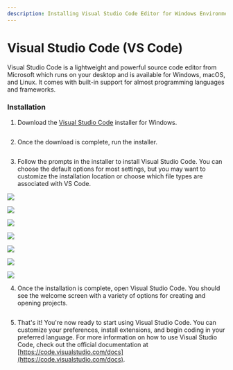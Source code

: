 ```yaml
---
description: Installing Visual Studio Code Editor for Windows Environment
---
```


# Visual Studio Code (VS Code)

Visual Studio Code is a lightweight and powerful source code editor from Microsoft which runs on your desktop and is available for Windows, macOS, and Linux. It comes with built-in support for almost programming languages and frameworks.

### Installation

1. Download the [Visual Studio Code](https://code.visualstudio.com/download) installer for Windows.

<figure><img src="../.gitbook/assets/01.png" alt=""><figcaption></figcaption></figure>

2. Once the download is complete, run the installer.

<figure><img src="../.gitbook/assets/03.png" alt=""><figcaption></figcaption></figure>

3. Follow the prompts in the installer to install Visual Studio Code. You can choose the default options for most settings, but you may want to customize the installation location or choose which file types are associated with VS Code.

![](<../.gitbook/assets/image (5).png>)

![](<../.gitbook/assets/image (1).png>)

![](<../.gitbook/assets/image (2).png>)

![](<../.gitbook/assets/image (7).png>)

![](<../.gitbook/assets/image (3).png>)

![](../.gitbook/assets/image.png)

![](<../.gitbook/assets/image (4).png>)

4. Once the installation is complete, open Visual Studio Code. You should see the welcome screen with a variety of options for creating and opening projects.

<figure><img src="../.gitbook/assets/image (6).png" alt=""><figcaption></figcaption></figure>

5. That's it! You're now ready to start using Visual Studio Code. You can customize your preferences, install extensions, and begin coding in your preferred language. For more information on how to use Visual Studio Code, check out the official documentation at [https://code.visualstudio.com/docs](https://code.visualstudio.com/docs).

